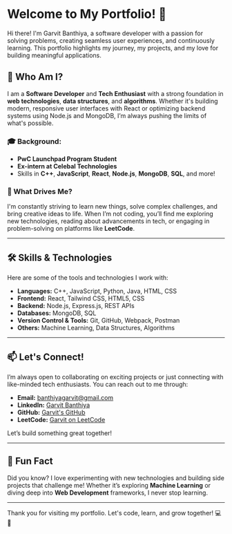 # Welcome to My Portfolio! 👋

Hi there! I'm Garvit Banthiya, a software developer with a passion for solving problems, creating seamless user experiences, and continuously learning. This portfolio highlights my journey, my projects, and my love for building meaningful applications.

## 🚀 Who Am I?

I am a **Software Developer** and **Tech Enthusiast** with a strong foundation in **web technologies**, **data structures**, and **algorithms**. Whether it's building modern, responsive user interfaces with React or optimizing backend systems using Node.js and MongoDB, I’m always pushing the limits of what's possible.

### 🎓 Background:
- **PwC Launchpad Program Student**
- **Ex-intern at Celebal Technologies**
- Skills in **C++**, **JavaScript**, **React**, **Node.js**, **MongoDB**, **SQL**, and more!

### 🧠 What Drives Me?
I'm constantly striving to learn new things, solve complex challenges, and bring creative ideas to life. When I’m not coding, you’ll find me exploring new technologies, reading about advancements in tech, or engaging in problem-solving on platforms like **LeetCode**.

---

## 🛠️ Skills & Technologies

Here are some of the tools and technologies I work with:

- **Languages:** C++, JavaScript, Python, Java, HTML, CSS
- **Frontend:** React, Tailwind CSS, HTML5, CSS
- **Backend:** Node.js, Express.js, REST APIs
- **Databases:** MongoDB, SQL
- **Version Control & Tools:** Git, GitHub, Webpack, Postman
- **Others:** Machine Learning, Data Structures, Algorithms

---


## 📫 Let's Connect!

I’m always open to collaborating on exciting projects or just connecting with like-minded tech enthusiasts. You can reach out to me through:

- **Email:** banthiyagarvit@gmail.com
- **LinkedIn:** [Garvit Banthiya](https://www.linkedin.com/in/garvit-banthiya-61a887236/)
- **GitHub:** [Garvit's GitHub](https://github.com/GarvitBanthiya/)
- **LeetCode:** [Garvit on LeetCode](https://leetcode.com/u/Garvit_Banthiya/)

Let’s build something great together!

---

## 📝 Fun Fact

Did you know? I love experimenting with new technologies and building side projects that challenge me! Whether it’s exploring **Machine Learning** or diving deep into **Web Development** frameworks, I never stop learning.

---

Thank you for visiting my portfolio. Let's code, learn, and grow together! 💻🚀

